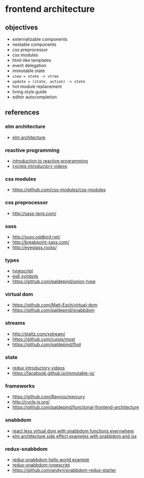 frontend architecture
=====================

objectives
----------

  * externalizable components
  * nestable components
  * css preprocessor
  * css modules
  * html-like templates
  * event delegation
  * immutable state
  * `view = state -> vtree`
  * `update = (state, action) -> state`
  * hot module replacement
  * living style guide
  * editor autocompletion

references
----------

### elm architecture

  * [elm architecture](http://guide.elm-lang.org/architecture/index.html)

### reactive programming

  * [introduction to reactive programming](https://gist.github.com/staltz/868e7e9bc2a7b8c1f754)
  * [cyclejs introductory videos](https://egghead.io/courses/cycle-js-fundamentals)

### css modules

  * <https://github.com/css-modules/css-modules>

### css preprocessor

  * <http://sass-lang.com/>

### sass

  * <http://susy.oddbird.net/>
  * <http://breakpoint-sass.com/>
  * <http://eyeglass.rocks/>

### types

  * [typescript](https://www.typescriptlang.org/docs/handbook/basic-types.html)
  * [es6 symbols](https://hacks.mozilla.org/2015/06/es6-in-depth-symbols/)
  * <https://github.com/paldepind/union-type>

### virtual dom

  * <https://github.com/Matt-Esch/virtual-dom>
  * <https://github.com/paldepind/snabbdom>

### streams

  * <http://staltz.com/xstream/>
  * <https://github.com/cujojs/most>
  * <https://github.com/paldepind/flyd>

### state

  * [redux introductory videos](https://egghead.io/lessons/javascript-redux-the-single-immutable-state-tree?course=getting-started-with-redux)
  * <https://facebook.github.io/immutable-js/>

### frameworks

  * <https://github.com/Raynos/mercury>
  * <http://cycle.js.org/>
  * <https://github.com/paldepind/functional-frontend-architecture>

### snabbdom

  * [react less virtual dom with snabbdom functions everywhere](https://medium.com/@yelouafi/react-less-virtual-dom-with-snabbdom-functions-everywhere-53b672cb2fe3)
  * [elm architecture side effect examples with snabbdom and jsx](https://medium.com/@yelouafi/elm-architecture-side-effect-examples-with-snabbdom-and-jsx-3732219d9995)

### redux-snabbdom

  * [redux-snabbdom hello world example](http://blog.sarabande.jp/post/140826049718)
  * [redux-snabbdom-typescript](http://www.webpackbin.com/V1X59HYrZ)
  * <https://github.com/andyrj/snabbdom-redux-starter>
